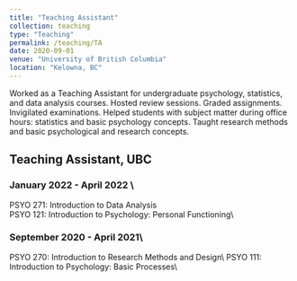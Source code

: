 ```yaml
---
title: "Teaching Assistant"
collection: teaching
type: "Teaching"
permalink: /teaching/TA
date: 2020-09-01
venue: "University of British Columbia"
location: "Kelowna, BC"
---
```


Worked as a Teaching Assistant for undergraduate psychology, statistics, and data analysis courses. Hosted review sessions. Graded assignments. Invigilated examinations. Helped students with subject matter during office hours: statistics and basic psychology concepts. Taught research methods and basic psychological and research concepts.


## Teaching Assistant, UBC
 

### January 2022 - April 2022 \
PSYO 271: Introduction to Data Analysis\
PSYO 121: Introduction to Psychology: Personal Functioning\

### September 2020 - April 2021\
PSYO 270: Introduction to Research Methods and Design\ 
PSYO 111: Introduction to Psychology: Basic Processes\
